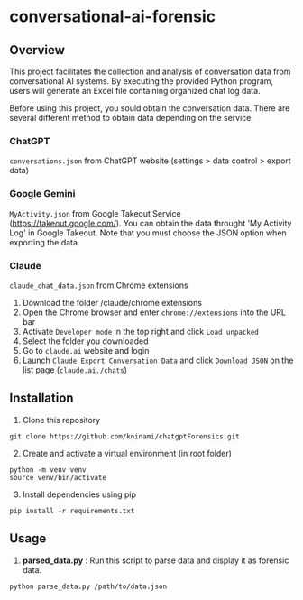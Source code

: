 # conversational-ai-forensic

## Overview 
This project facilitates the collection and analysis of conversation data from conversational AI systems. By executing the provided Python program, users will generate an Excel file containing organized chat log data. 

Before using this project, you sould obtain the conversation data. There are several different method to obtain data depending on the service. 

### ChatGPT
``conversations.json`` from ChatGPT website (settings > data control > export data)

### Google Gemini
``MyActivity.json`` from Google Takeout Service (https://takeout.google.com/). You can obtain the data throught 'My Activity Log' in Google Takeout. Note that you must choose the JSON option when exporting the data. 

### Claude
``claude_chat_data.json`` from Chrome extensions
1. Download the folder /claude/chrome extensions
2. Open the Chrome browser and enter ``chrome://extensions`` into the URL bar
3. Activate ``Developer mode`` in the top right and click ``Load unpacked``
4. Select the folder you downloaded 
5. Go to ``claude.ai`` website and login
6. Launch ``Claude Export Conversation Data`` and click ``Download JSON`` on the list page (``claude.ai./chats``)

## Installation 

1. Clone this repository
```
git clone https://github.com/kninami/chatgptForensics.git
```

2. Create and activate a virtual environment (in root folder)
```
python -m venv venv
source venv/bin/activate
```

3. Install dependencies using pip
```
pip install -r requirements.txt
```

## Usage

1. **parsed_data.py** : Run this script to parse data and display it as forensic data. 
```
python parse_data.py /path/to/data.json 
```